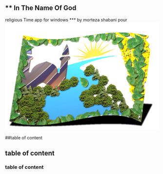 ** In The Name Of God
---
religious Time app for windows
*** by morteza shabani pour
<img src="112.png" alt="app image">

##table of content
## table of content
### table of content